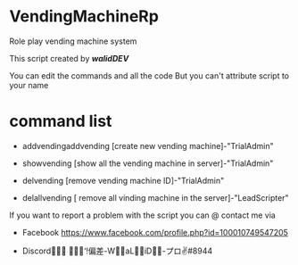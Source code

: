 # VendingMachineRp
Role play vending machine system

This script created by ***walidDEV***

You can edit the commands and all the code
But you can't attribute script to your name

# command list
- addvendingaddvending [create new vending machine]-"TrialAdmin"

- showvending [show all the vending machine in server]-"TrialAdmin"

- delvending [remove vending machine ID]-"TrialAdmin"

- delallvending [ remove all vinding machine in the server]-"LeadScripter"


If you want to report a problem with the script you can @ contact me via

- Facebook  https://www.facebook.com/profile.php?id=100010749547205

 - Discord  ُُُ‘ًًً!偏差-WٌٌaLٌٌiD-ُُプロ✌#8944
